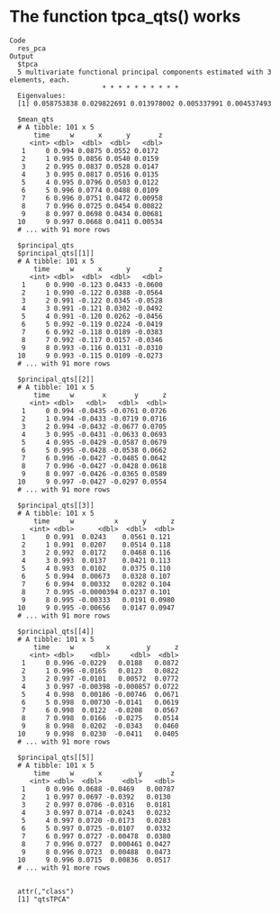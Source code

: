 # The function tpca_qts() works

    Code
      res_pca
    Output
      $tpca
      5 multivariate functional principal components estimated with 3 elements, each.
                           * * * * * * * * * *                     
      Eigenvalues:
      [1] 0.058753838 0.029822691 0.013978002 0.005337991 0.004537493
      
      $mean_qts
      # A tibble: 101 x 5
          time     w      x      y       z
         <int> <dbl>  <dbl>  <dbl>   <dbl>
       1     0 0.994 0.0875 0.0552 0.0172 
       2     1 0.995 0.0856 0.0540 0.0159 
       3     2 0.995 0.0837 0.0528 0.0147 
       4     3 0.995 0.0817 0.0516 0.0135 
       5     4 0.995 0.0796 0.0503 0.0122 
       6     5 0.996 0.0774 0.0488 0.0109 
       7     6 0.996 0.0751 0.0472 0.00958
       8     7 0.996 0.0725 0.0454 0.00822
       9     8 0.997 0.0698 0.0434 0.00681
      10     9 0.997 0.0668 0.0411 0.00534
      # ... with 91 more rows
      
      $principal_qts
      $principal_qts[[1]]
      # A tibble: 101 x 5
          time     w      x      y       z
         <int> <dbl>  <dbl>  <dbl>   <dbl>
       1     0 0.990 -0.123 0.0433 -0.0600
       2     1 0.990 -0.122 0.0388 -0.0564
       3     2 0.991 -0.122 0.0345 -0.0528
       4     3 0.991 -0.121 0.0302 -0.0492
       5     4 0.991 -0.120 0.0262 -0.0456
       6     5 0.992 -0.119 0.0224 -0.0419
       7     6 0.992 -0.118 0.0189 -0.0383
       8     7 0.992 -0.117 0.0157 -0.0346
       9     8 0.993 -0.116 0.0131 -0.0310
      10     9 0.993 -0.115 0.0109 -0.0273
      # ... with 91 more rows
      
      $principal_qts[[2]]
      # A tibble: 101 x 5
          time     w       x       y      z
         <int> <dbl>   <dbl>   <dbl>  <dbl>
       1     0 0.994 -0.0435 -0.0761 0.0726
       2     1 0.994 -0.0433 -0.0719 0.0716
       3     2 0.994 -0.0432 -0.0677 0.0705
       4     3 0.995 -0.0431 -0.0633 0.0693
       5     4 0.995 -0.0429 -0.0587 0.0679
       6     5 0.995 -0.0428 -0.0538 0.0662
       7     6 0.996 -0.0427 -0.0485 0.0642
       8     7 0.996 -0.0427 -0.0428 0.0618
       9     8 0.997 -0.0426 -0.0365 0.0589
      10     9 0.997 -0.0427 -0.0297 0.0554
      # ... with 91 more rows
      
      $principal_qts[[3]]
      # A tibble: 101 x 5
          time     w          x      y      z
         <int> <dbl>      <dbl>  <dbl>  <dbl>
       1     0 0.991  0.0243    0.0561 0.121 
       2     1 0.991  0.0207    0.0514 0.118 
       3     2 0.992  0.0172    0.0468 0.116 
       4     3 0.993  0.0137    0.0421 0.113 
       5     4 0.993  0.0102    0.0375 0.110 
       6     5 0.994  0.00673   0.0328 0.107 
       7     6 0.994  0.00332   0.0282 0.104 
       8     7 0.995 -0.0000394 0.0237 0.101 
       9     8 0.995 -0.00333   0.0191 0.0980
      10     9 0.995 -0.00656   0.0147 0.0947
      # ... with 91 more rows
      
      $principal_qts[[4]]
      # A tibble: 101 x 5
          time     w        x         y      z
         <int> <dbl>    <dbl>     <dbl>  <dbl>
       1     0 0.996 -0.0229   0.0188   0.0872
       2     1 0.996 -0.0165   0.0123   0.0822
       3     2 0.997 -0.0101   0.00572  0.0772
       4     3 0.997 -0.00398 -0.000857 0.0722
       5     4 0.998  0.00186 -0.00746  0.0671
       6     5 0.998  0.00730 -0.0141   0.0619
       7     6 0.998  0.0122  -0.0208   0.0567
       8     7 0.998  0.0166  -0.0275   0.0514
       9     8 0.998  0.0202  -0.0343   0.0460
      10     9 0.998  0.0230  -0.0411   0.0405
      # ... with 91 more rows
      
      $principal_qts[[5]]
      # A tibble: 101 x 5
          time     w      x         y       z
         <int> <dbl>  <dbl>     <dbl>   <dbl>
       1     0 0.996 0.0688 -0.0469   0.00787
       2     1 0.997 0.0697 -0.0392   0.0130 
       3     2 0.997 0.0706 -0.0316   0.0181 
       4     3 0.997 0.0714 -0.0243   0.0232 
       5     4 0.997 0.0720 -0.0173   0.0283 
       6     5 0.997 0.0725 -0.0107   0.0332 
       7     6 0.997 0.0727 -0.00478  0.0380 
       8     7 0.996 0.0727  0.000461 0.0427 
       9     8 0.996 0.0723  0.00488  0.0473 
      10     9 0.996 0.0715  0.00836  0.0517 
      # ... with 91 more rows
      
      
      attr(,"class")
      [1] "qtsTPCA"

